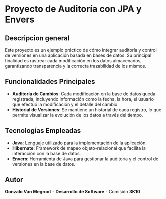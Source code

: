 # Proyecto de Auditoría con JPA y Envers



## Descripcion general


Este proyecto es un ejemplo práctico de cómo integrar auditoría y control de versiones en una aplicación basada en bases de datos. Su principal finalidad es rastrear cada modificación en los datos almacenados, garantizando transparencia y la correcta trazabilidad de los mismos.

## Funcionalidades Principales


*   **Auditoría de Cambios**: Cada modificación en la base de datos queda registrada, incluyendo información como la fecha, la hora, el usuario que efectuó la modificación y el detalle del cambio.
*   **Historial de Versiones**: Se mantiene un historial de cada registro, lo que permite visualizar la evolución de los datos a través del tiempo.

## Tecnologías Empleadas


*   **Java**: Lenguaje utilizado para la implementación de la aplicación.
*   **Hibernate**: Framework de mapeo objeto-relacional que facilita la interacción con la base de datos.
*   **Envers**: Herramienta de Java para gestionar la auditoría y el control de versiones en la base de datos.


## Autor

**Gonzalo Van Megroot** - **Desarrollo de Software** - Comisión **3K10**